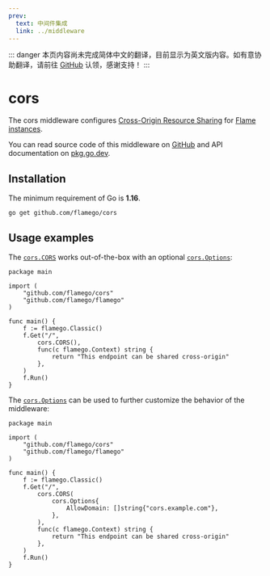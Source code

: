 ```yaml
---
prev:
  text: 中间件集成
  link: ../middleware
---
```


::: danger
本页内容尚未完成简体中文的翻译，目前显示为英文版内容。如有意协助翻译，请前往 [GitHub](https://github.com/flamego/flamego/issues/78) 认领，感谢支持！
:::

# cors

The cors middleware configures [Cross-Origin Resource Sharing](https://developer.mozilla.org/en-US/docs/Web/HTTP/CORS) for [Flame instances](../core-concepts.md#instances).

You can read source code of this middleware on [GitHub](https://github.com/flamego/cors) and API documentation on [pkg.go.dev](https://pkg.go.dev/github.com/flamego/cors?tab=doc).

## Installation

The minimum requirement of Go is **1.16**.

```:no-line-numbers
go get github.com/flamego/cors
```

## Usage examples

The [`cors.CORS`](https://pkg.go.dev/github.com/flamego/cors#CORS) works out-of-the-box with an optional [`cors.Options`](https://pkg.go.dev/github.com/flamego/cors#Options):

```go:no-line-numbers
package main

import (
	"github.com/flamego/cors"
	"github.com/flamego/flamego"
)

func main() {
	f := flamego.Classic()
	f.Get("/",
		cors.CORS(),
		func(c flamego.Context) string {
			return "This endpoint can be shared cross-origin"
		},
	)
	f.Run()
}
```

The [`cors.Options`](https://pkg.go.dev/github.com/flamego/cors#Options) can be used to further customize the behavior of the middleware:

```go:no-line-numbers{12-14}
package main

import (
	"github.com/flamego/cors"
	"github.com/flamego/flamego"
)

func main() {
	f := flamego.Classic()
	f.Get("/",
		cors.CORS(
            cors.Options{
			    AllowDomain: []string{"cors.example.com"},
		    },
        ),
		func(c flamego.Context) string {
			return "This endpoint can be shared cross-origin"
		},
	)
	f.Run()
}
```
